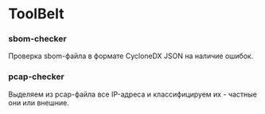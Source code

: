 # ToolBelt
### sbom-checker 
Проверка sbom-файла в формате CycloneDX JSON на наличие ошибок.
### pcap-checker
Выделяем из pcap-файла все IP-адреса и классифицируем их - частные они или внешние.
